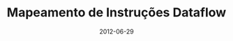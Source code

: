 ---
title: "Mapeamento de Instruções Dataflow"
collection: publications
permalink: /publication/2012-06-29-dataflow-master
date: 2012-06-29
venue: 'PESC/COPPE - UFRJ'
paperurl: 'http://alexandresardinha.github.io/files/dataflow-master.pdf'
excerpt: 'This is my master thesis. It was about an instruction/task [scheduling algorithm](https://en.wikipedia.org/wiki/Scheduling_(computing)) based on [Strongly Connected Components (SCC)](https://en.wikipedia.org/wiki/Strongly_connected_component) for [Dataflow](https://en.wikipedia.org/wiki/Dataflow) architectures.'

---